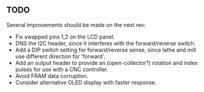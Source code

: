 ## TODO

Several improvements should be made on the next rev:
- Fix swapped pins 1,2 on the LCD panel.
- DNS the I2C header, since it interferes with the forward/reverse switch.
- Add a DIP switch setting for forward/reverse sense, since lathe and mill use different direction for 'forward'.
- Add an output header to provide an (open-collector?) rotation and index pulses for use with a CNC controller.
- Avoid FRAM data corruption.
- Consider alternative OLED display with faster response.
